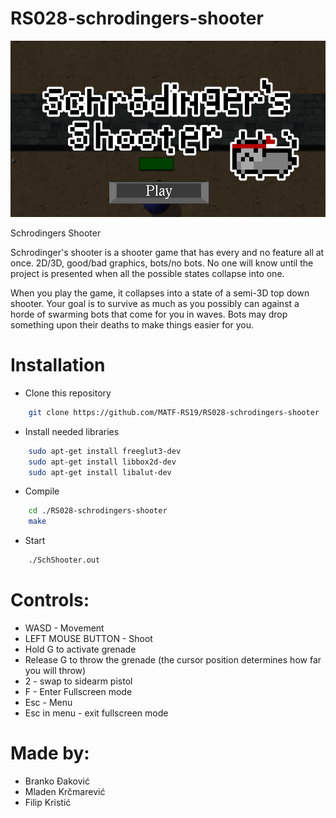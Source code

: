 # RS028-schrodingers-shooter

![Alt text](./screenshot/logo.png?raw=true "logo")

Schrodingers Shooter

Schrodinger's shooter is a shooter game that has every and no feature all at once.
2D/3D, good/bad graphics, bots/no bots. 
No one will know until the project is presented when all the possible states collapse into one.


When you play the game, it collapses into a state of a semi-3D top down shooter. Your goal is to survive
as much as you possibly can against a horde of swarming bots that come for you in waves. Bots may drop something upon
their deaths to make things easier for you.


# Installation
* Clone this repository
```sh
    git clone https://github.com/MATF-RS19/RS028-schrodingers-shooter
```
* Install needed libraries
```sh
    sudo apt-get install freeglut3-dev
    sudo apt-get install libbox2d-dev
    sudo apt-get install libalut-dev
```
* Compile
```sh
    cd ./RS028-schrodingers-shooter
    make
```
* Start
```sh
    ./SchShooter.out
```
# Controls:

* WASD - Movement
* LEFT MOUSE BUTTON - Shoot
* Hold G to activate grenade
* Release G to throw the grenade (the cursor position determines how far you will throw)
* 2 - swap to sidearm pistol
* F - Enter Fullscreen mode
* Esc - Menu
* Esc in menu - exit fullscreen mode

# Made by:
* Branko Đaković
* Mladen Krčmarević
* Filip Kristić
